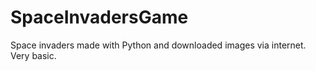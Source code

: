 # SpaceInvadersGame
Space invaders made with Python and downloaded images via internet. Very basic. 
